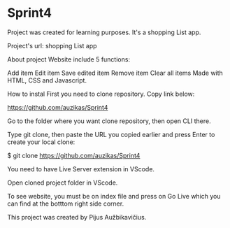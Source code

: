 # Sprint4

Project was created for learning purposes. It's a shopping List app.

Project's url: shopping List app

About project
Website include 5 functions:

Add item
Edit item
Save edited item
Remove item
Clear all items
Made with HTML, CSS and Javascript.

How to instal
First you need to clone repository. Copy link below:

https://github.com/auzikas/Sprint4

Go to the folder where you want clone repository, then open CLI there.

Type git clone, then paste the URL you copied earlier and press Enter to create your local clone:

$ git clone https://github.com/auzikas/Sprint4

You need to have Live Server extension in VScode.

Open cloned project folder in VScode.

To see website, you must be on index file and press on Go Live which you can find at the botttom right side corner.

This project was created by Pijus Aužbikavičius.
